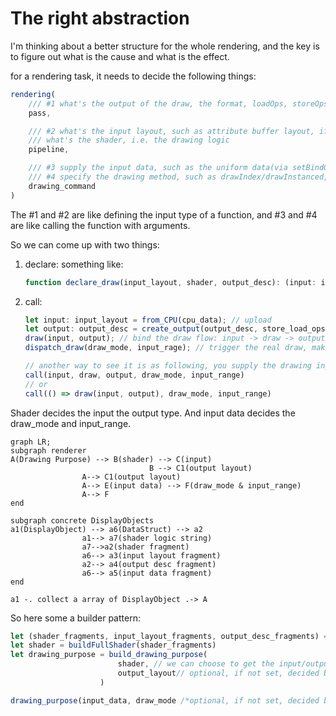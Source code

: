 # The right abstraction

I'm thinking about a better structure for the whole rendering, and the key is to figure out what is the cause and what is the effect.

for a rendering task, it needs to decide the following things:

```ts
rendering(
    /// #1 what's the output of the draw, the format, loadOps, storeOps, multisampled, etc
    pass,

    /// #2 what's the input layout, such as attribute buffer layout, if there is a index buffer, what's the uniform layout, etc
    /// what's the shader, i.e. the drawing logic
    pipeline,

    /// #3 supply the input data, such as the uniform data(via setBindGroup), the attribute buffer(via setIndexBuffer/setVertexBuffer). All the data is GPU data 
    /// #4 specify the drawing method, such as drawIndex/drawInstanced, etc.
    drawing_command
)
```

The #1 and #2 are like defining the input type of a function, and #3 and #4 are like calling the function with arguments.

So we can come up with two things:

1. declare: something like:

    ```ts
    function declare_draw(input_layout, shader, output_desc): (input: input_layout, output: output_desc) => void;
    ```

2. call:

    ```ts
    let input: input_layout = from_CPU(cpu_data); // upload 
    let output: output_desc = create_output(output_desc, store_load_ops, multisampled); // here both shader logic and drawing purpose decide the output structure
    draw(input, output); // bind the draw flow: input -> draw -> output
    dispatch_draw(draw_mode, input_rage); // trigger the real draw, make the machine do the work. The draw_mode and input_range are decided by the input and drawing purpose

    // another way to see it is as following, you supply the drawing input arguments all at once.
    call(input, draw, output, draw_mode, input_range)
    // or
    call(() => draw(input, output), draw_mode, input_range)
    ```

Shader decides the input the output type. And input data decides the draw_mode and input_range.

```mermaid
graph LR;
subgraph renderer
A(Drawing Purpose) --> B(shader) --> C(input)
                               B --> C1(output layout)
                A--> C1(output layout)
                A--> E(input data) --> F(draw_mode & input_range)
                A--> F
end

subgraph concrete DisplayObjects
a1(DisplayObject) --> a6(DataStruct) --> a2
                a1--> a7(shader logic string)
                a7-->a2(shader fragment)
                a6--> a3(input layout fragment)
                a2--> a4(output desc fragment)
                a6--> a5(input data fragment)
end

a1 -. collect a array of DisplayObject .-> A

```

So here some a builder pattern:

```ts
let (shader_fragments, input_layout_fragments, output_desc_fragments) = collect(DisplayObjects)
let shader = buildFullShader(shader_fragments)
let drawing_purpose = build_drawing_purpose(
                        shader, // we can choose to get the input/output descs from shader or from the collected fragments
                        output_layout// optional, if not set, decided by shader 
                    ) 

drawing_purpose(input_data, draw_mode /*optional, if not set, decided by input_data*/, input_range/*optional, if not set, decided by input_data*/)
```
